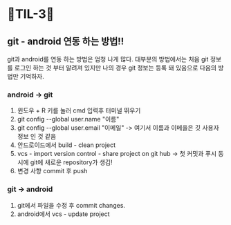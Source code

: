 # 🦄TIL-3🦄
## git - android 연동 하는 방법!!
git과 android를 연동 하는 방법은 엄청 나게 많다. 대부분의 방법에서는 처음 git 정보를 로그인 하는 것 부터 알려져 있지만
나의 경우 git 정보는 등록 돼 있음으로 다음의 방법만 기억하자.

### android -> git
1. 윈도우 + R 키를 눌러 cmd 입력후 터미널 뛰우기
2. git config --global user.name "이름"
3. git config --global user.email "이메일"     -> 여기서 이름과 이메을은 깃 사용자 정보 인 것 같음
4. 안드로이드에서 build - clean project
5. vcs - import version control - share project on git hub   ->  첫 커밋과 푸시 동시에 git에 새로운 repository가 생김!
6. 변경 사항 commit 후 push

### git -> android
1. git에서 파일을 수정 후 commit changes.
2. android에서 vcs - update project
